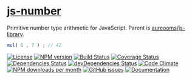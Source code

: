 [js-number](http://aureooms.github.io/js-number)
==

Primitive number type arithmetic for JavaScript. Parent is
[aureooms/js-library](https://github.com/aureooms/js-library).

```js
mul( 6 , 7 ) ; // 42
```

[![License](https://img.shields.io/github/license/aureooms/js-number.svg?style=flat)](https://raw.githubusercontent.com/aureooms/js-number/master/LICENSE)
[![NPM version](https://img.shields.io/npm/v/@aureooms/js-number.svg?style=flat)](https://www.npmjs.org/package/@aureooms/js-number)
[![Build Status](https://img.shields.io/travis/aureooms/js-number.svg?style=flat)](https://travis-ci.org/aureooms/js-number)
[![Coverage Status](https://img.shields.io/coveralls/aureooms/js-number.svg?style=flat)](https://coveralls.io/r/aureooms/js-number)
[![Dependencies Status](https://img.shields.io/david/aureooms/js-number.svg?style=flat)](https://david-dm.org/aureooms/js-number#info=dependencies)
[![devDependencies Status](https://img.shields.io/david/dev/aureooms/js-number.svg?style=flat)](https://david-dm.org/aureooms/js-number#info=devDependencies)
[![Code Climate](https://img.shields.io/codeclimate/github/aureooms/js-number.svg?style=flat)](https://codeclimate.com/github/aureooms/js-number)
[![NPM downloads per month](https://img.shields.io/npm/dm/@aureooms/js-number.svg?style=flat)](https://www.npmjs.org/package/@aureooms/js-number)
[![GitHub issues](https://img.shields.io/github/issues/aureooms/js-number.svg?style=flat)](https://github.com/aureooms/js-number/issues)
[![Documentation](https://aureooms.github.io/js-number/badge.svg)](https://aureooms.github.io/js-number/source.html)
